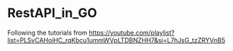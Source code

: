 # RestAPI_in_GO

Following the tutorials from https://youtube.com/playlist?list=PLSvCAHoiHC_rqKbcu1ummWVpLTDBNZHH7&si=L7hJsG_tzZRYVnB5